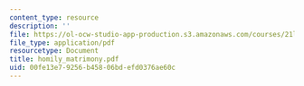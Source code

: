 ```yaml
---
content_type: resource
description: ''
file: https://ol-ocw-studio-app-production.s3.amazonaws.com/courses/21l-703-english-renaissance-drama-theatre-and-society-in-the-age-of-shakespeare-fall-2003/00fe13e79256b45806bdefd0376ae60c_homily_matrimony.pdf
file_type: application/pdf
resourcetype: Document
title: homily_matrimony.pdf
uid: 00fe13e7-9256-b458-06bd-efd0376ae60c
---
```

